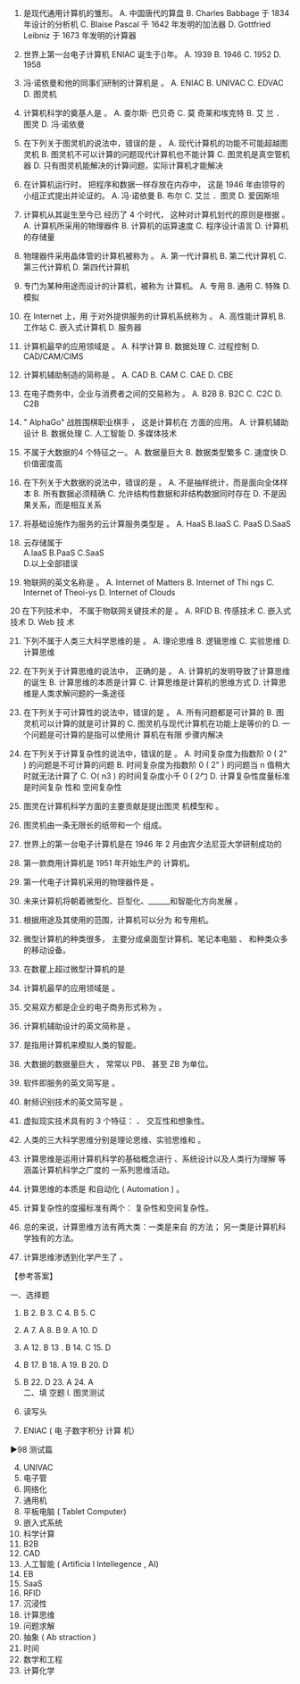 1.	是现代通用计算机的雏形。
A.	中国唐代的算盘
B.	Charles Babbage 于 1834 年设计的分析机
C.	Blaise Pascal 千 1642 年发明的加法器
D.	Gottfried Leibniz 于 1673 年发明的计算器

2.	世界上第一台电子计算机 ENIAC 诞生于()年。
A. 1939	B.	1946
C. 1952	D.	1958

3.	冯·诺依曼和他的同事们研制的计算机是	。
A.	ENIAC
B.	UNIVAC
C. EDVAC
D. 图灵机

4.	计算机科学的奠基人是	。
A.	查尔斯· 巴贝奇
C. 莫 奇莱和埃克特
B.  艾 兰 ．图灵
D. 冯·诺依曼
 
5.	在下列关于图灵机的说法中，错误的是	。
A.	现代计算机的功能不可能超越图灵机
B.	图灵机不可以计算的问题现代计算机也不能计算
C.	图灵机是真空管机器
D.	只有图灵机能解决的计算问题，实际计算机才能解决

6.	在计算机运行时， 把程序和数据一样存放在内存中， 这是 1946 年由领导的小组正式提出并论证的。 
A.	冯·诺依曼
B.	布尔
C.  艾兰 ．图灵
D. 爱因斯坦
 
7.	计算机从其诞生至今已 经历了 4 个时代， 这种对计算机划代的原则是根据	。
A.	计算机所采用的物理器件
B.	计算机的运算速度
C. 程序设计语言
D. 计算机的存储量
 
8.	物理器件采用晶体管的计算机被称为	。
A.	第一代计算机	B. 第二代计算机
C. 第三代计算机	D. 第四代计算机

9.	专门为某种用途而设计的计算机，被称为	计算机。 
A.	专用
B.  通用
C.  特殊
D.  模拟
 
10.	在 Internet 上，用 于对外提供服务的计算机系统称为	。
A.	高性能计算机	B.  工作站
C.  嵌入式计算机	D.  服务器

11.	计算机最早的应用领域是	。
A.	科学计算	B. 数据处理
C.  过程控制	D. CAD/CAM/CIMS

12.	计算机辅助制造的简称是	。 
A.	CAD
B.  CAM
C. CAE
D.  CBE
 
13.	在电子商务中，企业与消费者之间的交易称为	。
A.	B2B
B.  B2C
C. C2C
D.  C2B
 
14.	" AlphaGo"	战胜围棋职业棋手 ， 这是计算机在	方面的应用。
A.	计算机辅助设计	B. 数据处理
C.  人工智能	D. 多媒体技术

15.	不属于大数据的4 个特征之一。
A.	数据量巨大	B. 数据类型繁多
C.  速度快	D. 价值密度高

16.	在下列关于大数据的说法中，错误的是	。
A.	不是抽样统计，而是面向全体样本
B.	所有数据必须精确
C.	允许结构性数据和非结构数据同时存在
D.	不是因果关系，而是相互关系

17.	将基础设施作为服务的云计算服务类型是	。
A. HaaS
B.laaS
C. PaaS
D.SaaS

18. 云存储属于	
A.laaS
B.PaaS
C.SaaS		
D.以上全部错误

19.	物联网的英文名称是	。
A.	Internet  of Matters
B.	Internet of Thi ngs
C.  Internet  of Theoi-ys
D.   Internet  of Clouds
 
20  在下列技术中， 不属于物联网关键技术的是	。
A.	RFID	B. 传感技术
C.  嵌入式技术	D. Web 技 术

21.	下列不属于人类三大科学思维的是	。
A.	理论思维	B. 逻辑思维
C.  实验思维	D. 计算思维

22.	在下列关于计算思维的说法中， 正确的是	。
A.	计算机的发明导致了计算思维的诞生
B.	计算思维的本质是计算
C.	计算思维是计算机的思维方式
D.	计算思维是人类求解问题的一条途径

23.	在下列关于可计算性的说法中，错误的是	。
A.	所有问题都是可计算的
B.	图灵机可以计算的就是可计算的
C.	图灵机与现代计算机在功能上是等价的
D.	一个问题是可计算的是指可以使用计 算机在有限 步骤内解决

24.	在下列关于计算复杂性的说法中，错误的是	。
A.	时间复杂度为指数阶 0 ( 2" ) 的问题是不可计算的问题
B.	时间复杂度为指数阶 0 ( 2" ) 的问题当 n 值稍大时就无法计算了
C.	O( n3 ) 的时间复杂度小千 0 ( 2勹
D.	计算复杂性度量标准是时间复杂 性和 空间复杂性


1.	图灵在计算机科学方面的主要贡献是提出图灵 机模型和	。
2.  图灵机由一条无限长的纸带和一个	组成。
3. 世界上的第一台电子计算机是在 1946 年 2 月由宾夕法尼亚大学研制成功的
4.  第一款商用计算机是 1951 年开始生产的	计算机。
5.  第一代电子计算机采用的物理器件是	。
6.	未来计算机将朝着微型化、巨型化、______和智能化方向发展 。
7.	根据用途及其使用的范围，计算机可以分为	和专用机。
8.	微型计算机的种类很多， 主要分成桌面型计算机、笔记本电脑 、	和种类众多的移动设备。
9.	在数瞿上超过微型计算机的是
10.	计算机最早的应用领域是	。
11.	交易双方都是企业的电子商务形式称为	。
12.	计算机辅助设计的英文简称是	。
13.	是指用计算机来模拟人类的智能。
14.	大数据的数据量巨大 ， 常常以 PB、	甚至 ZB 为单位。
15.	软件即服务的英文简写是	。
16.	射频识别技术的英文简写是	。
17.	虚拟现实技术具有的 3 个特征：	、 交互性和想象性。
18.	人类的三大科学思维分别是理论思维、实验思维和	。
19.	计算思维是运用计算机科学的基础概念进行	、系统设计以及人类行为理解 等涵盖计算机科学之广度的 一系列思维活动。
20.	计算思维的本质是	和自动化 ( Automation ) 。
21.	计算复杂性的度撮标准有两个：	复杂性和空间复杂性。
22.	总的来说，计算思维方法有两大类：一类是来自	的方法； 另一类是计算机科学独有的方法。
23.	计算思维渗透到化学产生了	。

【参考答案】

一、选择题
1.  B	2.  B	3.  C	4.  B	5. C
6.  A	7.  A	8.  B	9.  A	10. D

11.	A	12.	B	13 .	B	14.	C	15.	D
16.	B	17.	B	18.	A	19.	B	20.	D
21.	B	22.	D	23.	A	24.	A		
二、填 空题
l. 图灵测试
2.	读写头
3.	ENIAC ( 电 子数字积分 计算 机）
 
►98	测试篇

4.	UNIVAC
5.	电子管
6.	网络化
7.	通用机
8.	平板电脑 ( Tablet Computer)
9.	嵌入式系统
10.	科学计算
11.	B2B
12.	CAD
13.	人工智能 ( Artificia l lntellegence , AI)
14.	EB
15.	SaaS
16.	RFID
17.	沉浸性
18.	计算思维
19.	问题求解
20.	抽象 ( Ab straction )
21.	时间
22.	数学和工程
23.	计算化学

